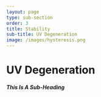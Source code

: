 ```yaml
---
layout: page
type: sub-section
order: 3
title: Stability
sub-title: UV Degeneration
image: /images/hysteresis.png
---
```


# UV Degeneration
##### This Is A Sub-Heading

